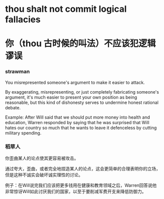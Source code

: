 # thou shalt not commit logical fallacies
# 你（thou 古时候的叫法）不应该犯逻辑谬误
### strawman
You misrepresented someone's argument to make it easier to attack.

By exaggerating, misrepresenting, or just completely fabricating someone's argument, it's much easier to present your own position as being reasonable, but this kind of dishonesty serves to undermine honest rational debate.

Example: After Will said that we should put more money into health and education, Warren responded by saying that he was surprised that Will hates our country so much that he wants to leave it defenceless by cutting military spending.

### 稻草人
你歪曲某人的论点使其更容易被攻击。

通过夸大，歪曲，或者完全地捏造某人的论点，这会更简单的合理表明你的立场，但是这种不诚实会破坏诚实理性的讨论。

例子：在Will说完我们应该把更多钱用在健康和教育领域之后，Warren回答说他非常惊讶Will如此讨厌我们的国家，以至于要削减军费开支来降低防御力。
